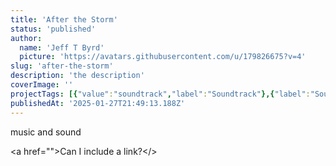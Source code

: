 ```yaml
---
title: 'After the Storm'
status: 'published'
author:
  name: 'Jeff T Byrd'
  picture: 'https://avatars.githubusercontent.com/u/179826675?v=4'
slug: 'after-the-storm'
description: 'the description'
coverImage: ''
projectTags: [{"value":"soundtrack","label":"Soundtrack"},{"label":"Sound Design","value":"soundDesign"}]
publishedAt: '2025-01-27T21:49:13.188Z'
---
```


music and sound

&lt;a href=""&gt;Can I include a link?&lt;/&gt;